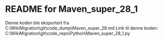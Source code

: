 # README for Maven_super_28_1
Denne koden ble eksportert fra C:\WikiMigration\git\code_dump\Maven_super_28.md
Link til denne koden: C:\WikiMigration\git\code_repo\Python\Maven_super_28_1.py
